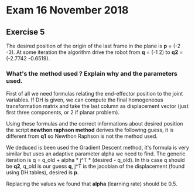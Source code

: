# Exam 16 November 2018
## Exercise 5

The desired position of the origin of the last frame in the plane is **p** = (-2 -3). At some iteration the algorithm drive the robot from **q** = (-1 2) to **q2** = (-2.7742 -0.6519).

### What's the method used ? Explain why and the parameters used. 

First of all we need formulas relating the end-effector position to the joint variables. If DH is given, we can compute the final homogeneous transformation matrix and take the last column as displacement vector (just first three components, or 2 if planar problem).

Using these formulas and the correct informations about desired position the script **newthon raphson method** derives the following guess, it is different from **q1** so Newthon Raphson is not the method used.

We deduced is been used the Gradient Descent method, it's formula is very similar but uses an adaptive parameter alpha we need to find. 
The generic iteration is q = q_old + alpha * j^T * (desired - q_old). In this case q should be **q2**, q_old is our guess **q**, j^T is the jacobian of the displacement (found using DH tables), desired is **p**.

Replacing the values we found that **alpha** (learning rate) should be 0.5. 

